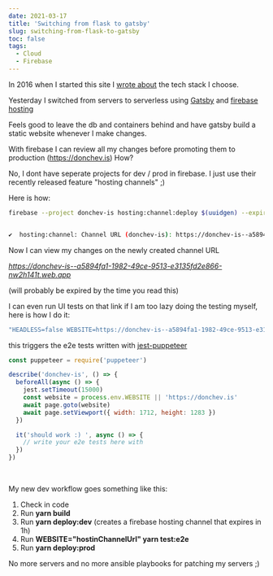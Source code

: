 ```yaml
---
date: 2021-03-17
title: 'Switching from flask to gatsby'
slug: switching-from-flask-to-gatsby
toc: false
tags:
  - Cloud
  - Firebase
---
```



In 2016 when I started this site I [wrote about](https://donchev.is/post/about-this-site) the tech stack I choose. 

Yesterday I switched from servers to serverless using [Gatsby](https://www.gatsbyjs.com/) and [firebase hosting](https://firebase.google.com/docs/hosting)


Feels good to leave the db and containers behind and have gatsby build a static website whenever I make changes.

With firebase I can review all my changes before promoting them to production (https://donchev.is) How? 

No, I dont have seperate projects for dev / prod in firebase. I just use their recently released feature "hosting channels" ;)


Here is how:

```bash
firebase --project donchev-is hosting:channel:deploy $(uuidgen) --expires 1h


✔  hosting:channel: Channel URL (donchev-is): https://donchev-is--a5894fa1-1982-49ce-9513-e3135fd2e866-nw2h141t.web.app [expires 2021-03-17 14:25:01]
```

Now I can view my changes on the newly created channel URL

*https://donchev-is--a5894fa1-1982-49ce-9513-e3135fd2e866-nw2h141t.web.app*

(will probably be expired by the time you read this)

I can even run UI tests on that link if I am too lazy doing the testing myself, here is how I do it:

<!--more-->


```bash
"HEADLESS=false WEBSITE=https://donchev-is--a5894fa1-1982-49ce-9513-e3135fd2e866-nw2h141t.web.app yarn test:e2e",

```

this triggers the e2e tests written with [jest-puppeteer](https://github.com/smooth-code/jest-puppeteer)

```js
const puppeteer = require('puppeteer')

describe('donchev-is', () => {
  beforeAll(async () => {
    jest.setTimeout(15000)
    const website = process.env.WEBSITE || 'https://donchev.is'
    await page.goto(website)
    await page.setViewport({ width: 1712, height: 1283 })
  })

  it('should work :) ', async () => {
    // write your e2e tests here with 
  })
})
```

<br />

My new dev workflow goes something like this:

1. Check in code
2. Run **yarn build**
3. Run **yarn deploy:dev** (creates a firebase hosting channel that expires in 1h)
4. Run **WEBSITE="hostinChannelUrl" yarn test:e2e**
5. Run **yarn deploy:prod**



No more servers and no more ansible playbooks for patching my servers ;)


